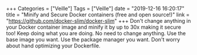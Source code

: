 +++
Categories = ["Veille"]
Tags = ["Veille"]
date = "2019-12-16 16:20:17"
title = "Minify and Secure Docker containers (free and open source!)"
link = "https://github.com/docker-slim/docker-slim"
+++
Don't change anything in your Docker container image and minify it by up to 30x making it secure too! Keep doing what you are doing. No need to change anything. Use the base image you want. Use the package manager you want. Don't worry about hand optimizing your Dockerfile.
